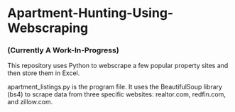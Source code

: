 # Apartment-Hunting-Using-Webscraping 

### (Currently A Work-In-Progress)

This repository uses Python to webscrape a few popular property sites and then store them in Excel.

apartment_listings.py is the program file. It uses the BeautifulSoup library (bs4) to scrape data from three specific websites: realtor.com, redfin.com, and zillow.com.

